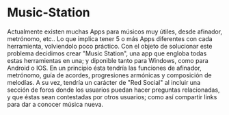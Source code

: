 # Music-Station
Actualmente existen muchas Apps para músicos muy útiles, desde afinador, metrónomo, etc.. Lo que implica tener 5 o más Apps diferentes con cada herramienta, volviendolo poco práctico. Con el objeto de solucionar este problema decidimos crear "Music Station", una app que engloba todas estas herramientas en una; y diponible tanto para Windows, como para Android o IOS. En un principio ésta tendría las funciones de afinador, metrónomo, guía de acordes, progresiones armónicas y composición de melodías. A su vez, tendría un carácter de "Red Social" al  incluir una sección de foros donde los usuarios puedan hacer preguntas relacionadas, y que éstas sean contestadas por otros usuarios; como así compartir links para dar a conocer música nueva.
